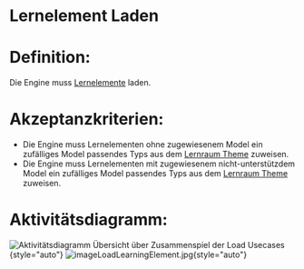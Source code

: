 # Lernelement Laden


# Definition:

Die Engine muss [Lernelemente](Lernelement-GE.md) laden.


# Akzeptanzkriterien:

- Die Engine muss Lernelementen ohne zugewiesenem Model ein zufälliges Model passendes Typs aus dem [Lernraum Theme](Theme-GE.md) zuweisen.
- Die Engine muss Lernelementen mit zugewiesenem nicht-unterstützdem Model ein zufälliges Model passendes Typs aus dem [Lernraum Theme](Theme-GE.md) zuweisen.

# Aktivitätsdiagramm:

![Aktivitätsdiagramm Übersicht über Zusammenspiel der Load Usecases](imageEngineLoadWorldOverview.png){style="auto"} 
![imageLoadLearningElement.jpg](imageEngineLoadLearningElement.jpg){style="auto"}

